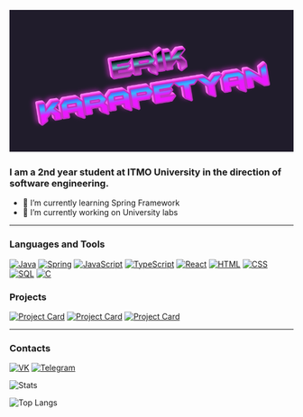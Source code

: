 ![Header](https://github.com/mobest1an/mobest1an/blob/main/assets/image.png)

### I am a 2nd year student at ITMO University in the direction of software engineering.

- 🌱 I’m currently learning Spring Framework
- 🔭 I’m currently working on University labs

---

### Languages and Tools

[![Java](https://img.shields.io/badge/Java-0c0b1b?style=for-the-badge&logo=java&logoColor=orange)](https://github.com/mobest1an)
[![Spring](https://img.shields.io/badge/Spring-0c0b1b?style=for-the-badge&logo=spring&logoColor=5fb92e)](https://github.com/mobest1an)
[![JavaScript](https://img.shields.io/badge/JavaScript-0c0b1b?style=for-the-badge&logo=javascript&logoColor=f7e018)](https://github.com/mobest1an)
[![TypeScript](https://img.shields.io/badge/TypeScript-0c0b1b?style=for-the-badge&logo=typescript&logoColor=3178c6)](https://github.com/mobest1an)
[![React](https://img.shields.io/badge/React-0c0b1b?style=for-the-badge&logo=react&logoColor=61dbfb)](https://github.com/mobest1an)
[![HTML](https://img.shields.io/badge/HTML-0c0b1b?style=for-the-badge&logo=html5&logoColor=e54c21)](https://github.com/mobest1an)
[![CSS](https://img.shields.io/badge/CSS-0c0b1b?style=for-the-badge&logo=css3&logoColor=214ce5)](https://github.com/mobest1an)
[![SQL](https://img.shields.io/badge/SQL-0c0b1b?style=for-the-badge&logo=postgresql&logoColor=2f6792)](https://github.com/mobest1an)
[![C](https://img.shields.io/badge/C-0c0b1b?style=for-the-badge&logo=c&logoColor=a8b9cc)](https://github.com/mobest1an)

### Projects
[![Project Card](https://github-readme-stats.vercel.app/api/pin/?username=mobest1an&repo=LAB4_WEB_SERVER&theme=radical)](https://github.com/mobest1an/LAB4_WEB_SERVER)
[![Project Card](https://github-readme-stats.vercel.app/api/pin/?username=mobest1an&repo=LAB4_WEB_CLIENT&theme=radical)](https://github.com/mobest1an/LAB4_WEB_CLIENT)
[![Project Card](https://github-readme-stats.vercel.app/api/pin/?username=mobest1an&repo=Flat-Manager&theme=radical)](https://github.com/mobest1an/Flat-Manager)

---

### Contacts

[![VK](https://img.shields.io/badge/VK-0c0b1b?style=for-the-badge&logo=vk&logoColor=2787f5)](https://vk.com/erik_101)
[![Telegram](https://img.shields.io/badge/Telegram-0c0b1b?style=for-the-badge&logo=telegram&logoColor=1d9bd7)](https://t.me/erik_101)

![Stats](https://github-readme-stats.vercel.app/api?username=mobest1an&theme=radical)

![Top Langs](https://github-readme-stats.vercel.app/api/top-langs/?username=mobest1an&layout=compact&theme=radical)
